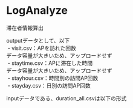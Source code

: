 # LogAnalyze
滞在者情報算出

outputデータとして、以下  
・visit.csv：APを訪れた回数  
データ容量が大きいため、アップロードせず  
・staytime.csv：APに滞在した時間  
データ容量が大きいため、アップロードせず  
・stayhour.csv：時間別の訪問AP回数  
・stayday.csv：日別の訪問AP回数  



inputデータである、duration_all.csvは以下の形式  

